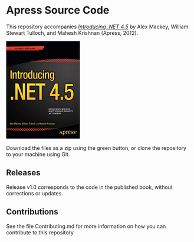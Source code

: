 # Apress Source Code

This repository accompanies [*Introducing .NET 4.5*](http://www.apress.com/9781430243328) by Alex Mackey, William Stewart Tulloch, and Mahesh Krishnan (Apress, 2012).

![Cover image](9781430243328.jpg)

Download the files as a zip using the green button, or clone the repository to your machine using Git.

## Releases

Release v1.0 corresponds to the code in the published book, without corrections or updates.

## Contributions

See the file Contributing.md for more information on how you can contribute to this repository.
